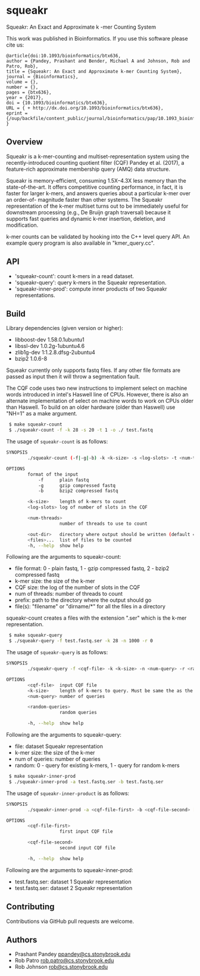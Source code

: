 # squeakr
Squeakr: An Exact and Approximate k -mer Counting System

This work was published in Bioinformatics. If you use this software please cite us:
```
@article{doi:10.1093/bioinformatics/btx636,
author = {Pandey, Prashant and Bender, Michael A and Johnson, Rob and Patro, Rob},
title = {Squeakr: An Exact and Approximate k-mer Counting System},
journal = {Bioinformatics},
volume = {},
number = {},
pages = {btx636},
year = {2017},
doi = {10.1093/bioinformatics/btx636},
URL = { + http://dx.doi.org/10.1093/bioinformatics/btx636},
eprint = {/oup/backfile/content_public/journal/bioinformatics/pap/10.1093_bioinformatics_btx636/1/btx636.pdf}
}
```

Overview
--------

Squeakr is a k-mer-counting and multiset-representation system using the
recently-introduced counting quotient filter (CQF) Pandey et al. (2017), a
feature-rich approximate membership query (AMQ) data structure.

Squeakr is memory-efficient, consuming 1.5X–4.3X less memory than the
state-of-the-art. It offers competitive counting performance, in fact, it is
faster for larger k-mers, and answers queries about a particular k-mer over an
order-of- magnitude faster than other systems. The Squeakr representation of the
k-mer multiset turns out to be immediately useful for downstream processing
(e.g., De Bruijn graph traversal) because it supports fast queries and dynamic
k-mer insertion, deletion, and modification.

k-mer counts can be validated by hooking into the C++ level query API. An
example query program is also available in "kmer_query.cc".

API
--------
* 'squeakr-count': count k-mers in a read dataset.
* 'squeakr-query': query k-mers in the Squeakr representation.
* 'squeakr-inner-prod': compute inner products of two Squeakr representations.

Build
-------

Library dependencies (given version or higher):
 - libboost-dev 1.58.0.1ubuntu1
 - libssl-dev 1.0.2g-1ubuntu4.6
 - zlib1g-dev 1:1.2.8.dfsg-2ubuntu4
 - bzip2 1.0.6-8

Squeakr currently only supports fastq files. If any other file formats are
passed as input then it will throw a segmentation fault.

The CQF code uses two new instructions to implement select on machine words
introduced in intel's Haswell line of CPUs. However, there is also an alternate
implementation of select on machine words to work on CPUs older than Haswell.
To build on an older hardware (older than Haswell) use "NH=1" as a make argument.

```bash
 $ make squeakr-count
 $ ./squeakr-count -f -k 28 -s 20 -t 1 -o ./ test.fastq
```

The usage of `squeakr-count` is as follows:

```bash
SYNOPSIS
        ./squeakr-count (-f|-g|-b) -k <k-size> -s <log-slots> -t <num-threads> [-o <out-dir>] <files>... [-h]

OPTIONS
        format of the input
            -f      plain fastq
            -g      gzip compressed fastq
            -b      bzip2 compressed fastq

        <k-size>    length of k-mers to count
        <log-slots> log of number of slots in the CQF

        <num-threads>
                    number of threads to use to count

        <out-dir>   directory where output should be written (default = "./")
        <files>...  list of files to be counted
        -h, --help  show help
```

 Following are the arguments to squeakr-count:
 - file format: 0 - plain fastq, 1 - gzip compressed fastq, 2 - bzip2 compressed fastq
 - k-mer size: the size of the k-mer
 - CQF size: the log of the number of slots in the CQF
 - num of threads: number of threads to count
 - prefix: path to the directory where the output should go
 - file(s): "filename" or "dirname/*" for all the files in a directory

squeakr-count creates a files with the extension ".ser" which is the k-mer representation.

```bash
 $ make squeakr-query
 $ ./squeakr-query -f test.fastq.ser -k 28 -n 1000 -r 0
```
The usage of `squeakr-query` is as follows:

```bash
SYNOPSIS
        ./squeakr-query -f <cqf-file> -k <k-size> -n <num-query> -r <random-queries> [-h]

OPTIONS
        <cqf-file>  input CQF file
        <k-size>    length of k-mers to query. Must be same the as the size of counted k-mers
        <num-query> number of queries

        <random-queries>
                    random queries

        -h, --help  show help
```

 Following are the arguments to squeakr-query:
 - file: dataset Squeakr representation
 - k-mer size: the size of the k-mer
 - num of queries: number of queries
 - random: 0 - query for existing k-mers, 1 - query for random k-mers

```bash
 $ make squeakr-inner-prod
 $ ./squeakr-inner-prod -a test.fastq.ser -b test.fastq.ser
```
 The usage of `squeakr-inner-product` is as follows:

```bash
SYNOPSIS
        ./squeakr-inner-prod -a <cqf-file-first> -b <cqf-file-second> [-h]

OPTIONS
        <cqf-file-first>
                    first input CQF file

        <cqf-file-second>
                    second input CQF file

        -h, --help  show help
```
 
 Following are the arguments to squeakr-inner-prod:
 - test.fastq.ser: dataset 1 Squeakr representation
 - test.fastq.ser: dataset 2 Squeakr representation

Contributing
------------
Contributions via GitHub pull requests are welcome.


Authors
-------
- Prashant Pandey <ppandey@cs.stonybrook.edu>
- Rob Patro <rob.patro@cs.stonybrook.edu>
- Rob Johnson <rob@cs.stonybrook.edu>
